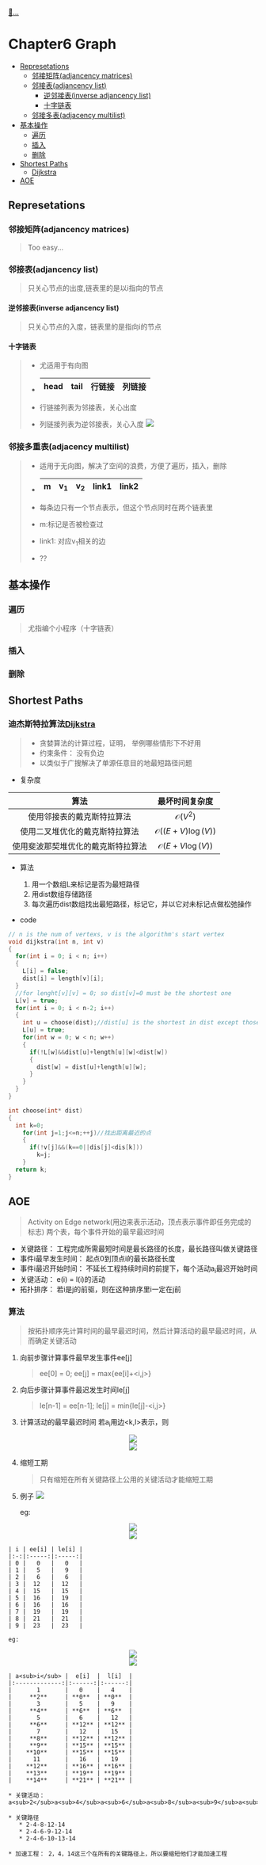 [:car:...](README.md)

# Chapter6 Graph
- [Represetations](#represetations)
  - [邻接矩阵(adjancency matrices)](#邻接矩阵adjancency-matrices)
  - [邻接表(adjancency list)](#邻接表adjancency-list)
    - [逆邻接表(inverse adjancency list)](#逆邻接表inverse-adjancency-list)
    - [十字链表](#十字链表)
  - [邻接多表(adjacency multilist)](#邻接多表adjacency-multilist)
- [基本操作](#基本操作)
  - [遍历](#遍历)
  - [插入](#插入)
  - [删除](#删除)
- [Shortest Paths](#shortest-paths)
  - [Dijkstra](#dijkstra)
- [AOE](#aoe)

## Represetations
### 邻接矩阵(adjancency matrices)
> Too easy...

### 邻接表(adjancency list)
> 只关心节点的出度,链表里的是以i指向的节点
#### 逆邻接表(inverse adjancency list)
> 只关心节点的入度，链表里的是指向i的节点

#### 十字链表 
> * 尤适用于有向图
>
> * |head|tail|行链接|列链接|
>   |:--:|:--:|:--:|:--:|
> * 行链接列表为邻接表，关心出度
> * 列链接列表为逆邻接表，关心入度
![](res/2021-01-16-10-15-57.png)

### 邻接多重表(adjacency multilist)
> * 适用于无向图，解决了空间的浪费，方便了遍历，插入，删除
> 
> * |m|v<sub>1</sub>|v<sub>2</sub>|link1|link2|
>   |:--:|:--:|:--:|:--:|:--:|
> * 每条边只有一个节点表示，但这个节点同时在两个链表里
> * m:标记是否被检查过
> * link1: 对应v<sub>1</sub>相关的边
> * ??

## 基本操作
### 遍历
> 尤指编个小程序（十字链表）

### 插入

### 删除

## Shortest Paths
### 迪杰斯特拉算法[Dijkstra](https://zh.wikipedia.org/wiki/%E6%88%B4%E5%85%8B%E6%96%AF%E7%89%B9%E6%8B%89%E7%AE%97%E6%B3%95)
> * 贪婪算法的计算过程，证明， 举例哪些情形下不好用
> * 约束条件： 没有负边
> * 以类似于广搜解决了单源任意目的地最短路径问题

* 复杂度

|              算法              |       最坏时间复杂度        |
|:----------------------------:|:---------------------------:|
|   使用邻接表的戴克斯特拉算法   |     $\mathcal{O}(V^2)$      |
| 使用二叉堆优化的戴克斯特拉算法 | $\mathcal{O}((E+V)\log(V))$ |
|使用斐波那契堆优化的戴克斯特拉算法|	$\mathcal{O} (E+V\log(V))$

* 算法
  1. 用一个数组L来标记是否为最短路径
  2. 用dist数组存储路径
  3. 每次遍历dist数组找出最短路径，标记它，并以它对未标记点做松弛操作
   
* code
```cpp
// n is the num of vertexs, v is the algorithm's start vertex
void dijkstra(int n, int v)
{
  for(int i = 0; i < n; i++)
  {
    L[i] = false;
    dist[i] = length[v][i];
  }
  //for lenght[v][v] = 0; so dist[v]=0 must be the shortest one
  L[v] = true;
  for(int i = 0; i < n-2; i++)
  {
    int u = choose(dist);//dist[u] is the shortest in dist except those mark as true 
    L[u] = true;
    for(int w = 0; w < n; w++)
    {
      if(!L[w]&&dist[u]+length[u][w]<dist[w])
      {
        dist[w] = dist[u]+length[u][w];
      }
    }
  }
}

int choose(int* dist)
{
  int k=0;
    for(int j=1;j<=n;++j)//找出距离最近的点
    {
      if(!v[j]&&(k==0||dis[j]<dis[k]))
        k=j;
    }
  return k;
}
```


## AOE
> Activity on Edge network(用边来表示活动，顶点表示事件即任务完成的标志)
> 两个表，每个事件开始的最早最迟时间

* 关键路径： 工程完成所需最短时间是最长路径的长度，最长路径叫做关键路径
* 事件i最早发生时间： 起点0到顶点i的最长路径长度
* 事件i最迟开始时间： 不延长工程持续时间的前提下，每个活动a<sub>i</sub>最迟开始时间
* 关键活动： e(i) = l(i)的活动
* 拓扑排序： 若i是j的前驱，则在这种排序里i一定在j前

### 算法
> 按拓扑顺序先计算时间的最早最迟时间，然后计算活动的最早最迟时间，从而确定关键活动

1. 向前步骤计算事件最早发生事件ee[j]
   > ee[0] = 0; ee[j] = max{ee[i]+<i,j>}

2. 向后步骤计算事件最迟发生时间le[j]
   > le[n-1] = ee[n-1]; le[j] = min{le[j]-<i,j>}

3. 计算活动的最早最迟时间
   若a<sub>i</sub>用边<k,l>表示，则

   <!-- $$ 
   e[i] = ee[k]
   $$ --> 

<div align="center"><img style="background: white;" src="svg\ynu6PWrclj.svg"></div>

   <!-- $$
   l[i] = le[l] - a_i
   $$ --> 

<div align="center"><img style="background: white;" src="svg\vpFy1chNfk.svg"></div>

4. 缩短工期
   > 只有缩短在所有关键路径上公用的关键活动才能缩短工期
   
5. 例子
![](res/2021-01-16-15-45-40.png)

    eg: 

  <!-- $$
  ee[4] = \max(ee[3]+3,ee[2]+3) = \max(15,9) = 15
  $$ --> 

<div align="center"><img style="background: white;" src="svg\b43b7NgT05.svg"></div>

  <!-- $$
  le[3] = \min(le[6]-4,le[4]-3,le[5]-4) = \min(12,12,15) = 12
  $$ --> 

<div align="center"><img style="background: white;" src="svg\OasB6V5YBu.svg"></div>

    | i | ee[i] | le[i] |
    |:-:|:-----:|:-----:|
    | 0 |   0   |   0   |
    | 1 |   5   |   9   |
    | 2 |   6   |   6   |
    | 3 |  12   |  12   |
    | 4 |  15   |  15   |
    | 5 |  16   |  19   |
    | 6 |  16   |  16   |
    | 7 |  19   |  19   |
    | 8 |  21   |  21   |
    | 9 |  23   |  23   |

    eg: 

<!-- $$
e[3] = ee[1] = 5
$$ --> 

<div align="center"><img style="background: white;" src="svg\br6AmvjPhC.svg"></div>

 <!-- $$
 l[1]=le[1]-a_1=9-5=4
 $$ --> 

<div align="center"><img style="background: white;" src="svg\YuHWF1xo5B.svg"></div>

    | a<sub>i</sub> |  e[i]  |  l[i]  |
    |:-------------:|:------:|:------:|
    |       1       |   0    |   4    |
    |     **2**     | **0**  | **0**  |
    |       3       |   5    |   9    |
    |     **4**     | **6**  | **6**  |
    |       5       |   6    |   12   |
    |     **6**     | **12** | **12** |
    |       7       |   12   |   15   |
    |     **8**     | **12** | **12** |
    |     **9**     | **15** | **15** |
    |    **10**     | **15** | **15** |
    |      11       |   16   |   19   |
    |    **12**     | **16** | **16** |
    |    **13**     | **19** | **19** |
    |    **14**     | **21** | **21** |

    * 关键活动： a<sub>2</sub>a<sub>4</sub>a<sub>6</sub>a<sub>8</sub>a<sub>9</sub>a<sub>10</sub>a<sub>12</sub>a<sub>13</sub>a<sub>14</sub>

    * 关键路径
       * 2-4-8-12-14
       * 2-4-6-9-12-14
       * 2-4-6-10-13-14
       
    * 加速工程： 2，4，14这三个在所有的关键路径上，所以要缩短他们才能加速工程
